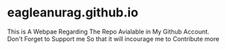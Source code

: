 # eagleanurag.github.io
This is A Webpae Regarding The Repo Avialable in My Github Account. Don't Forget to Support me So that it will incourage me to Contribute more
